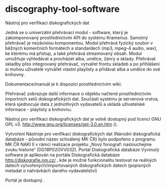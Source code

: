 # discography-tool-software
Nástroj pro verifikaci diskografických dat

Jedná se o univerzální přehrávací modul - software, který je zakomponovaný prostřednictvím API do systému Kramerius. Samotný přehrávač je nezávislou komponentou. Modul přehrává fyzický soubor v běžných komerčních formátech a standardech (mp3, mpeg-4 audio, wav), ke kterému má přístup, a také přehrává streamovaný obsah. Modul umožňuje výhledávat a procházet alba, umělce, žánry a sklady. Přehrávat skladby přes integrovaný přehrávač, vytvářet frontu skladeb a po přihlášení si mohou uživatelé vytvářet vlastní playlisty a přidávat alba a umělce do své knihovny.

Dokumentace/manuál je k dispozici prostřednictvím wiki: 

Přehrávač zobrazuje další informace o objektu načtené prostřednictvím importních setů diskografických dat. Součástí systému je serverová vrstva, která sjednocuje data z jednotlivých vydavatelů a ukládá uživatelské informace - playlisty a knihovnu.

Nástroj pro verifikaci diskografických dat je volně dostupný pod licenci GNU GPL v3. http://www.gnu.org/licenses/gpl-3.0.en.htm ().

Vytvoření Nástroje pro verifikaci diskografických dat (Národní diskografická databáze - původní název schválený MK ČR) bylo podpořeno z programu MK ČR NAKI II v rámci realizace projektu „Nový fonograf: naslouchejme zvuku historie“ (DG18P02OVV032).
Portál Diskografická databáze
Vyvinutý software je aplikován na portále Diskografická databáze http://diskografie.nm.cz/ , kde je možné funkcionalitu testovat na reálných datech vytvořených/importovaných diskografických datech (popisných metadat o nahrávkách daného vydavatelství)

Portál je dostupný .
